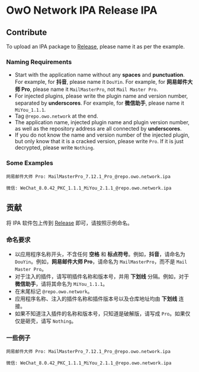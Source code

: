 # OwO Network IPA Release IPA

## Contribute
To upload an IPA package to [Release](https://github.com/OwO-Network/Repo/releases), please name it as per the example.

### Naming Requirements
- Start with the application name without any **spaces** and **punctuation**. For example, for **抖音**, please name it `DouYin`. For example, for **网易邮件大师 Pro**, please name it `MailMasterPro`, not `Mail Master Pro`.
- For injected plugins, please write the plugin name and version number, separated by **underscores**. For example, for **微信助手**, please name it `MiYou_1.1.1`.
- Tag `@repo.owo.network` at the end.
- The application name, injected plugin name and plugin version number, as well as the repository address are all connected by **underscores**.
- If you do not know the name and version number of the injected plugin, but only know that it is a cracked version, please write `Pro`. If it is just decrypted, please write `Nothing`.

### Some Examples
`网易邮件大师 Pro: MailMasterPro_7.12.1_Pro_@repo.owo.network.ipa`

`微信: WeChat_8.0.42_PKC_1.1.1_MiYou_2.1.1_@repo.owo.network.ipa`

## 贡献
将 IPA 软件包上传到 [Release](https://github.com/OwO-Network/Repo/releases) 即可，请按照示例命名。

### 命名要求
- 以应用程序名称开头，不含任何 **空格** 和 **标点符号**。例如，**抖音**，请命名为 `DouYin`。例如，**网易邮件大师 Pro**，请命名为 `MailMasterPro`，而不是 `Mail Master Pro`。
- 对于注入的插件，请写明插件名称和版本号，并用 **下划线** 分隔。例如，对于 **微信助手**，请将其命名为 `MiYou_1.1.1`。
- 在末尾标记 `@repo.owo.network`。
- 应用程序名称、注入的插件名称和插件版本号以及仓库地址均由 **下划线** 连接。
- 如果不知道注入插件的名称和版本号，只知道是破解版，请写成 `Pro`。如果仅仅是砸壳，请写 `Nothing`。

### 一些例子
`网易邮件大师 Pro: MailMasterPro_7.12.1_Pro_@repo.owo.network.ipa`

`微信: WeChat_8.0.42_PKC_1.1.1_MiYou_2.1.1_@repo.owo.network.ipa`